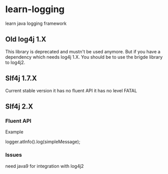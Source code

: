 # learn-logging
learn java logging framework

## Old log4j 1.X
This library is deprecated and mustn't be used anymore.
But if you have a dependency which needs log4j 1.X.
You should be to use the brigde library to log4j2.

## Slf4j 1.7.X
Current stable version
it has no fluent API
it has no level FATAL


## Slf4j 2.X
### Fluent API
Example

logger.atInfo().log(simpleMessage);

### Issues
need java9 for integration with log4j2

